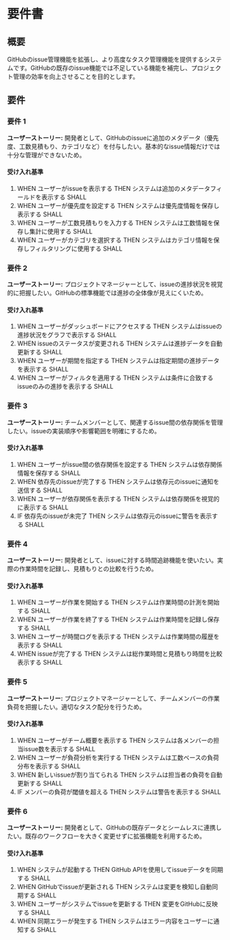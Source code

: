 # 要件書

## 概要

GitHubのissue管理機能を拡張し、より高度なタスク管理機能を提供するシステムです。GitHubの既存のissue機能では不足している機能を補完し、プロジェクト管理の効率を向上させることを目的とします。

## 要件

### 要件 1

**ユーザーストーリー:** 開発者として、GitHubのissueに追加のメタデータ（優先度、工数見積もり、カテゴリなど）を付与したい。基本的なissue情報だけでは十分な管理ができないため。

#### 受け入れ基準

1. WHEN ユーザーがissueを表示する THEN システムは追加のメタデータフィールドを表示する SHALL
2. WHEN ユーザーが優先度を設定する THEN システムは優先度情報を保存し表示する SHALL
3. WHEN ユーザーが工数見積もりを入力する THEN システムは工数情報を保存し集計に使用する SHALL
4. WHEN ユーザーがカテゴリを選択する THEN システムはカテゴリ情報を保存しフィルタリングに使用する SHALL

### 要件 2

**ユーザーストーリー:** プロジェクトマネージャーとして、issueの進捗状況を視覚的に把握したい。GitHubの標準機能では進捗の全体像が見えにくいため。

#### 受け入れ基準

1. WHEN ユーザーがダッシュボードにアクセスする THEN システムはissueの進捗状況をグラフで表示する SHALL
2. WHEN issueのステータスが変更される THEN システムは進捗データを自動更新する SHALL
3. WHEN ユーザーが期間を指定する THEN システムは指定期間の進捗データを表示する SHALL
4. WHEN ユーザーがフィルタを適用する THEN システムは条件に合致するissueのみの進捗を表示する SHALL

### 要件 3

**ユーザーストーリー:** チームメンバーとして、関連するissue間の依存関係を管理したい。issueの実装順序や影響範囲を明確にするため。

#### 受け入れ基準

1. WHEN ユーザーがissue間の依存関係を設定する THEN システムは依存関係情報を保存する SHALL
2. WHEN 依存先のissueが完了する THEN システムは依存元のissueに通知を送信する SHALL
3. WHEN ユーザーが依存関係を表示する THEN システムは依存関係を視覚的に表示する SHALL
4. IF 依存先のissueが未完了 THEN システムは依存元のissueに警告を表示する SHALL

### 要件 4

**ユーザーストーリー:** 開発者として、issueに対する時間追跡機能を使いたい。実際の作業時間を記録し、見積もりとの比較を行うため。

#### 受け入れ基準

1. WHEN ユーザーが作業を開始する THEN システムは作業時間の計測を開始する SHALL
2. WHEN ユーザーが作業を終了する THEN システムは作業時間を記録し保存する SHALL
3. WHEN ユーザーが時間ログを表示する THEN システムは作業時間の履歴を表示する SHALL
4. WHEN issueが完了する THEN システムは総作業時間と見積もり時間を比較表示する SHALL

### 要件 5

**ユーザーストーリー:** プロジェクトマネージャーとして、チームメンバーの作業負荷を把握したい。適切なタスク配分を行うため。

#### 受け入れ基準

1. WHEN ユーザーがチーム概要を表示する THEN システムは各メンバーの担当issue数を表示する SHALL
2. WHEN ユーザーが負荷分析を実行する THEN システムは工数ベースの負荷分布を表示する SHALL
3. WHEN 新しいissueが割り当てられる THEN システムは担当者の負荷を自動更新する SHALL
4. IF メンバーの負荷が閾値を超える THEN システムは警告を表示する SHALL

### 要件 6

**ユーザーストーリー:** 開発者として、GitHubの既存データとシームレスに連携したい。既存のワークフローを大きく変更せずに拡張機能を利用するため。

#### 受け入れ基準

1. WHEN システムが起動する THEN GitHub APIを使用してissueデータを同期する SHALL
2. WHEN GitHubでissueが更新される THEN システムは変更を検知し自動同期する SHALL
3. WHEN ユーザーがシステムでissueを更新する THEN 変更をGitHubに反映する SHALL
4. WHEN 同期エラーが発生する THEN システムはエラー内容をユーザーに通知する SHALL